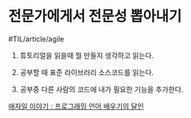 # 전문가에게서 전문성 뽑아내기 
#TIL/article/agile

1. 튜토리얼을 읽을때 뭘 만들지 생각하고 읽는다. 

2. 공부할 때 표준 라이브러리 소스코드를 읽는다. 

3. 공부중 다른 사람의 코드에 내가 필요한 기능을 추가한다. 



[애자일 이야기 : 프로그래밍 언어 배우기의 달인](http://agile.egloos.com/5664879)
